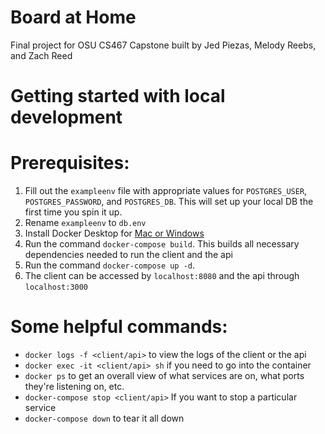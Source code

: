 # Board at Home
Final project for OSU CS467 Capstone built by Jed Piezas, Melody Reebs, and Zach Reed

# Getting started with local development

# Prerequisites:
1. Fill out the `exampleenv` file with appropriate values for `POSTGRES_USER`, `POSTGRES_PASSWORD`, and `POSTGRES_DB`. This will set up your local DB the first time you spin it up.
2. Rename `exampleenv` to `db.env`
3. Install Docker Desktop for [Mac or Windows](https://docs.docker.com/compose/install/#install-compose)
4. Run the command `docker-compose build`. This builds all necessary dependencies needed to run the client and the api
5. Run the command `docker-compose up -d`.
6. The client can be accessed by `localhost:8080` and the api through `localhost:3000`

# Some helpful commands:

- `docker logs -f <client/api>` to view the logs of the client or the api
- `docker exec -it <client/api> sh` if you need to go into the container
- `docker ps` to get an overall view of what services are on, what ports they're listening on, etc.
- `docker-compose stop <client/api>` If you want to stop a particular service
- `docker-compose down` to tear it all down